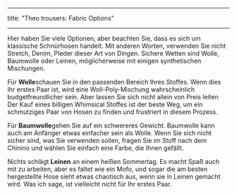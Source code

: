- - -
title: "Theo trousers: Fabric Options"
- - -

Hier haben Sie viele Optionen, aber beachten Sie, dass es sich um klassische Schnürhosen handelt. Mit anderen Worten, verwenden Sie nicht Stretch, Denim, Pleder dieser Art von Dingen. Sichere Wetten sind Wolle, Baumwolle oder Leinen, möglicherweise mit einigen synthetischen Mischungen.

Für **Wolle**schauen Sie in den passenden Bereich Ihres Stoffes. Wenn dies Ihr erstes Paar ist, wird eine Woll-Poly-Mischung wahrscheinlich budgetfreundlicher sein. Aber lassen Sie sich nicht allein von Preis leiten Der Kauf eines billigen Whimsical Stoffes ist der beste Weg, um ein schmutziges Paar von Hosen zu finden und frustriert in diesem Prozess.

Für **Baumwolle**gehen Sie auf ein schwereres Gewicht. Baumwolle kann auch am Anfänger etwas einfacher sein als Wolle. Wenn Sie sich nicht sicher sind, was Sie verwenden sollen, fragen Sie im Stoff nach dem Chinino und wählen Sie einfach eine Farbe, die Ihnen gefällt.

Nichts schlägt **Leinen** an einem heißen Sommertag. Es macht Spaß auch mit zu arbeiten, aber es faltet wie ein Mofo, und sogar die am besten hergestellte Hose sieht etwas chaotisch aus, wenn sie in Leinen gemacht wird. Was ich sage, ist vielleicht nicht für Ihr erstes Paar.
